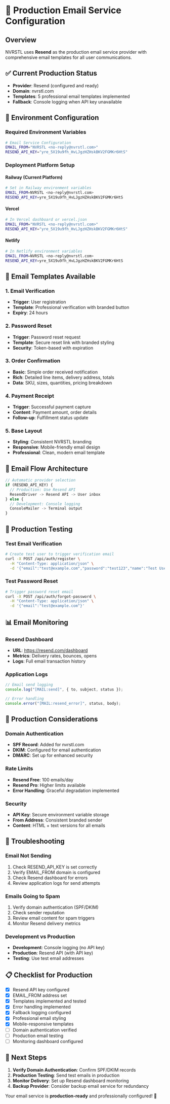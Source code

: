 # 📧 Production Email Service Configuration

## Overview

NVRSTL uses **Resend** as the production email service provider with comprehensive email templates for all user communications.

## ✅ Current Production Status

- **Provider**: Resend (configured and ready)
- **Domain**: nvrstl.com
- **Templates**: 5 professional email templates implemented
- **Fallback**: Console logging when API key unavailable

## 🔧 Environment Configuration

### Required Environment Variables

```bash
# Email Service Configuration
EMAIL_FROM="NVRSTL <no-reply@nvrstl.com>"
RESEND_API_KEY="yre_5X19u9fh_HvLJgzHZHskBKV2FGMKr6HtS"
```

### Deployment Platform Setup

#### Railway (Current Platform)

```bash
# Set in Railway environment variables
EMAIL_FROM=NVRSTL <no-reply@nvrstl.com>
RESEND_API_KEY=yre_5X19u9fh_HvLJgzHZHskBKV2FGMKr6HtS
```

#### Vercel

```bash
# In Vercel dashboard or vercel.json
EMAIL_FROM="NVRSTL <no-reply@nvrstl.com>"
RESEND_API_KEY="yre_5X19u9fh_HvLJgzHZHskBKV2FGMKr6HtS"
```

#### Netlify

```bash
# In Netlify environment variables
EMAIL_FROM=NVRSTL <no-reply@nvrstl.com>
RESEND_API_KEY=yre_5X19u9fh_HvLJgzHZHskBKV2FGMKr6HtS
```

## 📧 Email Templates Available

### 1. Email Verification

- **Trigger**: User registration
- **Template**: Professional verification with branded button
- **Expiry**: 24 hours

### 2. Password Reset

- **Trigger**: Password reset request
- **Template**: Secure reset link with branded styling
- **Security**: Token-based with expiration

### 3. Order Confirmation

- **Basic**: Simple order received notification
- **Rich**: Detailed line items, delivery address, totals
- **Data**: SKU, sizes, quantities, pricing breakdown

### 4. Payment Receipt

- **Trigger**: Successful payment capture
- **Content**: Payment amount, order details
- **Follow-up**: Fulfillment status update

### 5. Base Layout

- **Styling**: Consistent NVRSTL branding
- **Responsive**: Mobile-friendly email design
- **Professional**: Clean, modern email template

## 🔄 Email Flow Architecture

```typescript
// Automatic provider selection
if (RESEND_API_KEY) {
  // Production: Use Resend API
  ResendDriver -> Resend API -> User inbox
} else {
  // Development: Console logging
  ConsoleMailer -> Terminal output
}
```

## 🧪 Production Testing

### Test Email Verification

```bash
# Create test user to trigger verification email
curl -X POST /api/auth/register \
  -H "Content-Type: application/json" \
  -d '{"email":"test@example.com","password":"test123","name":"Test User"}'
```

### Test Password Reset

```bash
# Trigger password reset email
curl -X POST /api/auth/forgot-password \
  -H "Content-Type: application/json" \
  -d '{"email":"test@example.com"}'
```

## 📊 Email Monitoring

### Resend Dashboard

- **URL**: https://resend.com/dashboard
- **Metrics**: Delivery rates, bounces, opens
- **Logs**: Full email transaction history

### Application Logs

```typescript
// Email send logging
console.log("[MAIL:send]", { to, subject, status });

// Error handling
console.error("[MAIL:resend_error]", status, body);
```

## 🚨 Production Considerations

### Domain Authentication

- **SPF Record**: Added for nvrstl.com
- **DKIM**: Configured for email authentication
- **DMARC**: Set up for enhanced security

### Rate Limits

- **Resend Free**: 100 emails/day
- **Resend Pro**: Higher limits available
- **Error Handling**: Graceful degradation implemented

### Security

- **API Key**: Secure environment variable storage
- **From Address**: Consistent branded sender
- **Content**: HTML + text versions for all emails

## 🔧 Troubleshooting

### Email Not Sending

1. Check RESEND_API_KEY is set correctly
2. Verify EMAIL_FROM domain is configured
3. Check Resend dashboard for errors
4. Review application logs for send attempts

### Emails Going to Spam

1. Verify domain authentication (SPF/DKIM)
2. Check sender reputation
3. Review email content for spam triggers
4. Monitor Resend delivery metrics

### Development vs Production

- **Development**: Console logging (no API key)
- **Production**: Resend API (with API key)
- **Testing**: Use test email addresses

## 📋 Checklist for Production

- [x] Resend API key configured
- [x] EMAIL_FROM address set
- [x] Templates implemented and tested
- [x] Error handling implemented
- [x] Fallback logging configured
- [x] Professional email styling
- [x] Mobile-responsive templates
- [ ] Domain authentication verified
- [ ] Production email testing
- [ ] Monitoring dashboard configured

## 🎯 Next Steps

1. **Verify Domain Authentication**: Confirm SPF/DKIM records
2. **Production Testing**: Send test emails in production
3. **Monitor Delivery**: Set up Resend dashboard monitoring
4. **Backup Provider**: Consider backup email service for redundancy

Your email service is **production-ready** and professionally configured! 🚀
